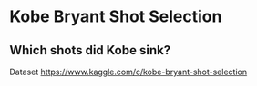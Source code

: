 # Kobe Bryant Shot Selection

## Which shots did Kobe sink?

Dataset https://www.kaggle.com/c/kobe-bryant-shot-selection
